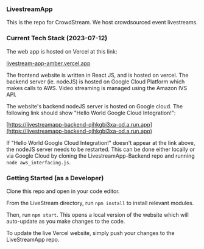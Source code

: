 ### LivestreamApp
This is the repo for CrowdStream. We host crowdsourced event livestreams. 

### Current Tech Stack (2023-07-12)
The web app is hosted on Vercel at this link:

[livestream-app-amber.vercel.app](livestream-app-amber.vercel.app)

The frontend website is written in React JS, and is hosted on vercel. The backend server (ie. nodeJS) is hosted on Google Cloud Platform which makes calls to AWS. Video streaming is managed using the Amazon IVS API.

The website's backend nodeJS server is hosted on Google cloud. The following link should show "Hello World Google Cloud Integration!":

[https://livestreamapp-backend-qihkgbi3xa-od.a.run.app](https://livestreamapp-backend-qihkgbi3xa-od.a.run.app)

If "Hello World Google Cloud Integration!" doesn't appear at the link above, the nodeJS server needs to be restarted. This can be done either locally or via Google Cloud by cloning the LivestreamApp-Backend repo and running `node aws_interfacing.js`.

### Getting Started (as a Developer)
Clone this repo and open in your code editor.

From the LiveStream directory, run `npm install` to install relevant modules. 

Then, run `npm start`. This opens a local version of the website which will auto-update as you make changes to the code. 

To update the live Vercel website, simply push your changes to the LiveStreamApp repo. 
